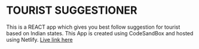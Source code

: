 
# TOURIST SUGGESTIONER
This is a REACT app which gives you best follow suggestion for tourist based on Indian states. This App is created using CodeSandBox and hosted using Netlify.
[Live link here](https://csb-2l8j41.netlify.app/)
